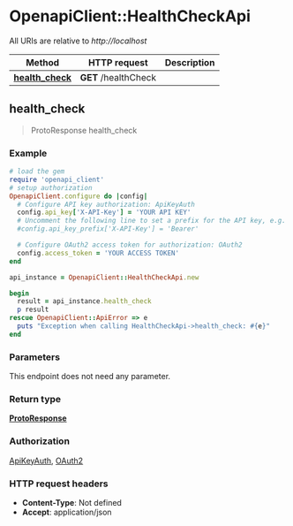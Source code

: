 # OpenapiClient::HealthCheckApi

All URIs are relative to *http://localhost*

Method | HTTP request | Description
------------- | ------------- | -------------
[**health_check**](HealthCheckApi.md#health_check) | **GET** /healthCheck | 



## health_check

> ProtoResponse health_check



### Example

```ruby
# load the gem
require 'openapi_client'
# setup authorization
OpenapiClient.configure do |config|
  # Configure API key authorization: ApiKeyAuth
  config.api_key['X-API-Key'] = 'YOUR API KEY'
  # Uncomment the following line to set a prefix for the API key, e.g. 'Bearer' (defaults to nil)
  #config.api_key_prefix['X-API-Key'] = 'Bearer'

  # Configure OAuth2 access token for authorization: OAuth2
  config.access_token = 'YOUR ACCESS TOKEN'
end

api_instance = OpenapiClient::HealthCheckApi.new

begin
  result = api_instance.health_check
  p result
rescue OpenapiClient::ApiError => e
  puts "Exception when calling HealthCheckApi->health_check: #{e}"
end
```

### Parameters

This endpoint does not need any parameter.

### Return type

[**ProtoResponse**](ProtoResponse.md)

### Authorization

[ApiKeyAuth](../README.md#ApiKeyAuth), [OAuth2](../README.md#OAuth2)

### HTTP request headers

- **Content-Type**: Not defined
- **Accept**: application/json

